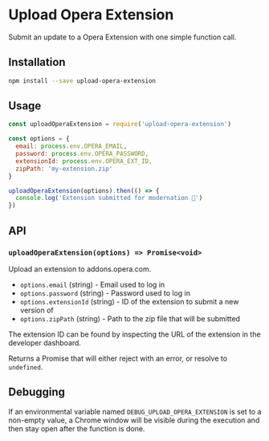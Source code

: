 # Upload Opera Extension

Submit an update to a Opera Extension with one simple function call.

## Installation

```sh
npm install --save upload-opera-extension
```

## Usage

```js
const uploadOperaExtension = require('upload-opera-extension')

const options = {
  email: process.env.OPERA_EMAIL,
  password: process.env.OPERA_PASSWORD,
  extensionId: process.env.OPERA_EXT_ID,
  zipPath: 'my-extension.zip'
}

uploadOperaExtension(options).then(() => {
  console.log('Extension submitted for modernation 🙌')
})
```

## API

### `uploadOperaExtension(options) => Promise<void>`

Upload an extension to addons.opera.com.

- `options.email` (string) - Email used to log in
- `options.password` (string) - Password used to log in
- `options.extensionId` (string) - ID of the extension to submit a new version of
- `options.zipPath` (string) - Path to the zip file that will be submitted

The extension ID can be found by inspecting the URL of the extension in the developer dashboard.

Returns a Promise that will either reject with an error, or resolve to `undefined`.

## Debugging

If an environmental variable named `DEBUG_UPLOAD_OPERA_EXTENSION` is set to a non-empty value, a Chrome window will be visible during the execution and then stay open after the function is done.
